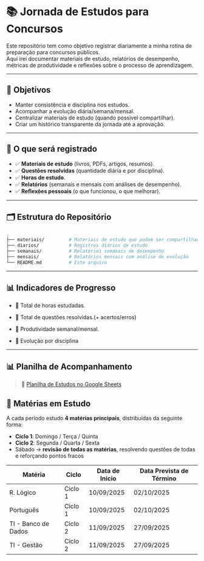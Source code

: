 # 📚 Jornada de Estudos para Concursos

Este repositório tem como objetivo registrar diariamente a minha rotina de preparação para concursos públicos.  
Aqui irei documentar materiais de estudo, relatórios de desempenho, métricas de produtividade e reflexões sobre o processo de aprendizagem.  

---

## 🎯 Objetivos
- Manter consistência e disciplina nos estudos.
- Acompanhar a evolução diária/semana/mensal.
- Centralizar materiais de estudo (quando possível compartilhar).
- Criar um histórico transparente da jornada até a aprovação.

---

## 📖 O que será registrado
- ✅ **Materiais de estudo** (livros, PDFs, artigos, resumos).  
- ✅ **Questões resolvidas** (quantidade diária e por disciplina).  
- ✅ **Horas de estudo**. 
- ✅ **Relatórios** (semanais e mensais com análises de desempenho).  
- ✅ **Reflexões pessoais** (o que funcionou, o que melhorar).  

---

## 🗂️ Estrutura do Repositório
```bash
.
├── materiais/         # Materiais de estudo que podem ser compartilhados
├── diarios/           # Registros diários de estudo
├── semanais/          # Relatórios semanais de desempenho
├── mensais/           # Relatórios mensais com análise de evolução
└── README.md          # Este arquivo
```
---

## 📊 Indicadores de Progresso

- 📌 Total de horas estudadas.

- 📌 Total de questões resolvidas.(+ acertos/erros)

- 📌 Produtividade semanal/mensal.

- 📌 Evolução por disciplina

--- 

## 📊 Planilha de Acompanhamento
> 🔗 [Planilha de Estudos no Google Sheets](https://docs.google.com/spreadsheets/d/1JLuen9sPvm5dqZF5yLw-5NoCXelzv0jzXkJoklUXwTA/edit?usp=sharing)


## 📝 Matérias em Estudo

A cada período estudo **4 matérias principais**, distribuídas da seguinte forma:

- **Ciclo 1**: Domingo / Terça / Quinta  
- **Ciclo 2**: Segunda / Quarta / Sexta  
- Sábado → **revisão de todas as matérias**, resolvendo questões de todas e reforçando pontos fracos  
  
| Matéria              | Ciclo   | Data de Início | Data Prevista de Término |
|----------------------|---------|----------------|--------------------------|
| R. Lógico            | Ciclo 1 | 10/09/2025     | 02/10/2025               |
| Português            | Ciclo 1 | 10/09/2025     | 02/10/2025               |
| TI - Banco de Dados  | Ciclo 2 | 11/09/2025     | 27/09/2025               |
| TI - Gestão          | Ciclo 2 | 11/09/2025     | 27/09/2025               |
